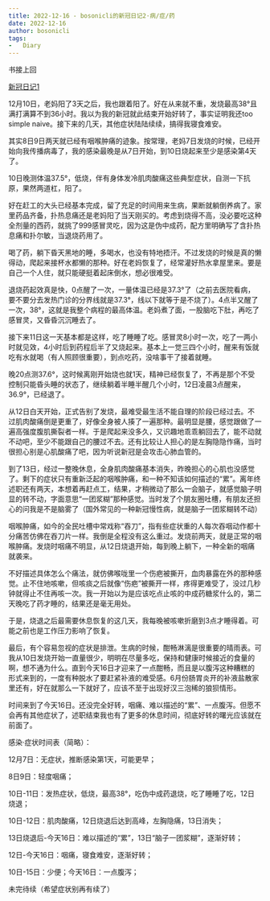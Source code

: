 ```yaml
---
title: 2022-12-16 - bosonicli的新冠日记2·病/症/药
date: 2022-12-16
author: bosonicli
tags:
-   Diary
---
```


书接上回

[新冠日记1](2022-12-16-bosonicli的新冠日记1-感染前.md)

12月10日，老妈阳了3天之后，我也跟着阳了。好在从来就不重，发烧最高38°且满打满算不到36小时。我以为我的新冠就此结束开始好转了，事实证明我还too simple naive。接下来的几天，其他症状陆陆续续，搞得我寝食难安。

其实8日9日两天就已经有咽喉肿痛的迹象。按常理，老妈7日发烧的时候，已经开始向我传播病毒了，我的感染最晚是从7日开始，到10日烧起来至少是感染第4天了。

10日晚测体温37.5°，低烧，伴有身体发冷肌肉酸痛这些典型症状，自测一下抗原，果然两道杠，阳了。

好在赶工的大头已经基本完成，留了充足的时间用来生病，果断就躺倒养病了。家里药品齐备，扑热息痛还是老妈阳了当天刚买的。考虑到烧得不高，没必要吃这种全剂量的西药，就挑了999感冒灵吃，因为这是伪中成药，配方里明确写了含扑热息痛和扑尔敏，当退烧药用了。

喝了药，躺下昏天黑地的睡，多喝水，也没有特地捂汗。不过发烧的时候是真的懒得动，爬起来接杯水都懒的那种。好在老妈恢复了，经常灌好热水拿屋里来。要是自己一个人住，就只能硬挺着起床倒水，想必很难受。

退烧药起效真是快，0点醒了一次，一量体温已经是37.3°了（之前去医院看病，要不要分去发热门诊的分界线就是37.3°，线以下就等于是不烧了）。4点半又醒了一次，38°，这就是我整个病程的最高体温。老妈煮了面，一股脑吃下肚，再吃了感冒灵，又昏昏沉沉睡去了。

接下来11日这一天基本都是这样，吃了睡睡了吃。感冒灵8小时一次，吃了一两小时就见效，4小时后到药程后半了又烧起来。基本上一觉三四个小时，醒来有饭就吃有水就喝（有人照顾很重要），到点吃药，没啥事干了接着就睡。

晚20点测37.6°，这时候离刚开始烧也就1天，精神已经恢复了，不再是那个不受控制只能昏头睡的状态了，继续躺着半睡半醒几个小时，12日凌晨3点醒来，36.9°，已经退了。

从12日白天开始，正式告别了发烧，最难受最生活不能自理的阶段已经过去。不过肌肉酸痛倒是更重了，好像全身被人揍了一遍那种。最明显是腰，感觉跟做了一遍高强度腹肌撕裂者一样。于是爬起来没多久，又识趣地乖乖躺回去了，能不动就不动吧，至少不能跟自己的腰过不去。还有比较让人担心的是左胸隐隐作痛，当时很担心别是心肌酸痛了吧，因为听说新冠是会攻击心肺血管的。

到了13日，经过一整晚休息，全身肌肉酸痛基本消失，昨晚担心的心肌也没感觉了。剩下的症状只有重新泛起的咽喉肿痛，和一种不知该如何描述的“累”。离年终述职还有两天，本想着再赶点工，结果，才稍微动了那么一会脑子，就感觉脑子明显的转不动，字面意思“一团浆糊”那种感觉。当时发了个朋友圈吐槽，有朋友还担心的问我是不是脑雾了（国外常见的一种新冠慢性病，就是脑子一团浆糊转不动）

咽喉肿痛，如今的全民吐槽中常戏称“吞刀”，指有些症状重的人每次吞咽动作都十分痛苦仿佛在吞刀片一样。我倒是全程没有这么重过。发烧前两天，就是正常的咽喉肿痛。发烧时咽痛不明显，从12日烧退开始，每到晚上躺下，一种全新的咽痛就袭来。

不好描述具体怎么个痛法，就仿佛喉咙里一个伤疤被撕开，血肉暴露在外的那种感觉。止不住地咳嗽，但咳痰之后就像“伤疤”被撕开一样，疼得更难受了，没过几秒钟就得止不住再咳一次。我一开始以为是应该吃点止咳的中成药糖浆什么的，第二天晚吃了药才睡的，结果还是毫无用处。

于是，烧退之后最需要休息恢复的这几天，我每晚被咳嗽折磨到3点才睡得着。可能之前也是工作压力影响了恢复。

最后，有个容易忽视的症状是排泄。生病的时候，酣畅淋漓是很重要的晴雨表。可我从10日发烧开始一直量很少，明明在尽量多吃，保持和健康时候接近的食量的啊，想不通为什么。直到今天16日才迎来了一点酣畅，而且是以腹泻这种糟糕的形式来到的，一度有种脱水了要赶紧补液的难受感。6月份肠胃炎开的补液盐散家里还有，好在就那么一下就好了，应该不至于出现好汉三泡稀的狼狈情形。

时间来到了今天16日。还没完全好转，咽痛、难以描述的“累”、一点腹泻。但愿不会再有其他症状了，述职结束我也有了更多的休息时间，彻底好转的曙光应该就在前面了。

感染·症状时间表（简略）：

12月7日：无症状，推断感染第1天，可能更早；

8日9日：轻度咽痛；

10日-11日：发热症状，低烧，最高38°，吃伪中成药退烧，吃了睡睡了吃，12日烧退；

10日-12日：肌肉酸痛，12日烧退后达到高峰，左胸隐痛，13日消失；

13日烧退后-今天16日：难以描述的“累”，13日“脑子一团浆糊”，逐渐好转；

12日-今天16日：咽痛，寝食难安，逐渐好转；

10日-15日：少便；今天16日：一点腹泻；

未完待续（希望症状别再有续了）
